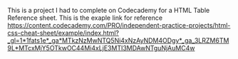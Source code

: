This is a project I had to complete on Codecademy for a HTML Table Reference sheet. 
This is the exaple link for reference https://content.codecademy.com/PRO/independent-practice-projects/html-css-cheat-sheet/example/index.html?_gl=1*1fats1e*_ga*MTkzNzMwNTQ5Ni4xNzAyNDM4ODgy*_ga_3LRZM6TM9L*MTcxMjY5OTkwOC44Mi4xLjE3MTI3MDAwNTguNjAuMC4w
